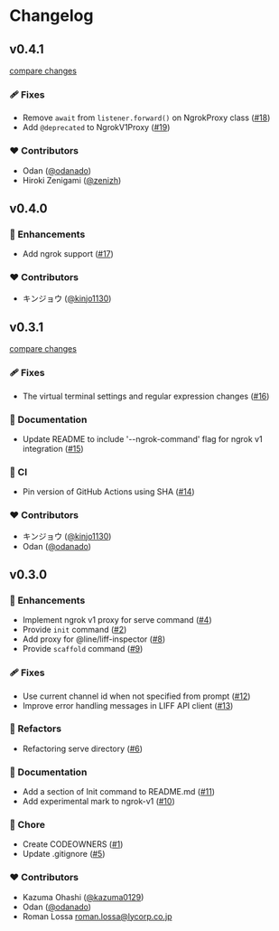 # Changelog


## v0.4.1

[compare changes](https://github.com/line/liff-cli/compare/v0.4.0...v0.4.1)

### 🩹 Fixes

- Remove `await` from `listener.forward()` on NgrokProxy class ([#18](https://github.com/line/liff-cli/pull/18))
- Add `@deprecated` to NgrokV1Proxy ([#19](https://github.com/line/liff-cli/pull/19))

### ❤️ Contributors

- Odan ([@odanado](https://github.com/odanado))
- Hiroki Zenigami ([@zenizh](https://github.com/zenizh))

## v0.4.0


### 🚀 Enhancements

- Add ngrok support ([#17](https://github.com/line/liff-cli/pull/17))

### ❤️ Contributors

- キンジョウ ([@kinjo1130](http://github.com/kinjo1130))

## v0.3.1

[compare changes](https://github.com/line/liff-cli/compare/v0.3.0...v0.3.1)

### 🩹 Fixes

- The virtual terminal settings and regular expression changes ([#16](https://github.com/line/liff-cli/pull/16))

### 📖 Documentation

- Update README to include '--ngrok-command' flag for ngrok v1 integration ([#15](https://github.com/line/liff-cli/pull/15))

### 🤖 CI

- Pin version of GitHub Actions using SHA ([#14](https://github.com/line/liff-cli/pull/14))

### ❤️ Contributors

- キンジョウ ([@kinjo1130](http://github.com/kinjo1130))
- Odan ([@odanado](http://github.com/odanado))

## v0.3.0


### 🚀 Enhancements

- Implement ngrok v1 proxy for serve command ([#4](https://github.com/line/liff-cli/pull/4))
- Provide `init` command ([#2](https://github.com/line/liff-cli/pull/2))
- Add proxy for @line/liff-inspector ([#8](https://github.com/line/liff-cli/pull/8))
- Provide `scaffold` command ([#9](https://github.com/line/liff-cli/pull/9))

### 🩹 Fixes

- Use current channel id when not specified from prompt ([#12](https://github.com/line/liff-cli/pull/12))
- Improve error handling messages in LIFF API client ([#13](https://github.com/line/liff-cli/pull/13))

### 💅 Refactors

- Refactoring serve directory ([#6](https://github.com/line/liff-cli/pull/6))

### 📖 Documentation

- Add a section of Init command to README.md ([#11](https://github.com/line/liff-cli/pull/11))
- Add experimental mark to ngrok-v1 ([#10](https://github.com/line/liff-cli/pull/10))

### 🏡 Chore

- Create CODEOWNERS ([#1](https://github.com/line/liff-cli/pull/1))
- Update .gitignore ([#5](https://github.com/line/liff-cli/pull/5))

### ❤️ Contributors

- Kazuma Ohashi ([@kazuma0129](http://github.com/kazuma0129))
- Odan ([@odanado](http://github.com/odanado))
- Roman Lossa <roman.lossa@lycorp.co.jp>

